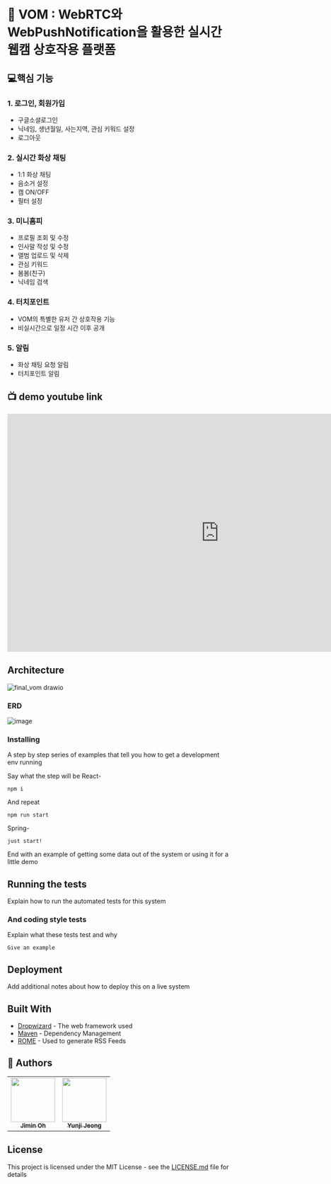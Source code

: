 # 🌸 VOM : WebRTC와 WebPushNotification을 활용한 실시간 웹캠 상호작용 플랫폼

## 💻핵심 기능
### 1. 로그인, 회원가입
- 구글소셜로그인
- 닉네임, 생년월일, 사는지역, 관심 키워드 설정
- 로그아웃
    
### 2. 실시간 화상 채팅 
- 1:1 화상 채팅
- 음소거 설정
- 캠 ON/OFF
- 필터 설정
  
### 3. 미니홈피
- 프로필 조회 및 수정
- 인사말 작성 및 수정
- 앨범 업로드 및 삭제
- 관심 키워드
- 봄봄(친구)
- 닉네임 검색

### 4. 터치포인트
- VOM의 특별한 유저 간 상호작용 기능
- 비실시간으로 일정 시간 이후 공개

### 5. 알림
- 화상 채팅 요청 알림
- 터치포인트 알림


## 📺 demo youtube link
<iframe width="956" height="538" src="https://youtu.be/NaNQrhJPKEc" frameborder="0" allow="accelerometer; autoplay; encrypted-media; gyroscope; picture-in-picture" allowfullscreen></iframe>

## Architecture

![final_vom drawio](https://github.com/VOM-Project/.github/assets/27052233/b311a47b-4408-4b63-a199-2dadd1b6aeaf)


### ERD

![image](https://github.com/VOM-Project/.github/assets/27052233/8312ac4f-a490-4c2e-ade1-75176b0e5cf0)


### Installing

A step by step series of examples that tell you how to get a development env running

Say what the step will be
React-
```
npm i
```

And repeat

```
npm run start
```

Spring-
```
just start!
```


End with an example of getting some data out of the system or using it for a little demo

## Running the tests

Explain how to run the automated tests for this system



### And coding style tests

Explain what these tests test and why

```
Give an example
```

## Deployment

Add additional notes about how to deploy this on a live system

## Built With

* [Dropwizard](http://www.dropwizard.io/1.0.2/docs/) - The web framework used
* [Maven](https://maven.apache.org/) - Dependency Management
* [ROME](https://rometools.github.io/rome/) - Used to generate RSS Feeds


## :raising_hand: Authors

<table>
  <tbody>
    <tr>
      <td align="center"><a href="https://github.com/Ojimin"><img src="https://avatars.githubusercontent.com/u/27052233?v=4" width="100px;" alt=""/><br /><sub><b>Jimin Oh</b></sub></a></td>
      <td align="center"><a href="https://github.com/okodeee"><img src="https://avatars.githubusercontent.com/u/120557382?s=64&v=4" width="100px;" alt=""/><br /><sub><b>Yunji Jeong<sub><b></b></sub></a></td>    
    </tr>
  </tobdy>
</table>

## License

This project is licensed under the MIT License - see the [LICENSE.md](LICENSE.md) file for details

